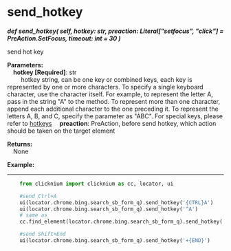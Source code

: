 # send_hotkey
***def send_hotkey(
        self,
        hotkey: str,
        preaction: Literal["setfocus", "click"] = PreAction.SetFocus,
        timeout: int = 30
    )***  

send hot key  

**Parameters:**  
    &emsp;**hotkey [Required]**: str   
        &emsp;&emsp; hotkey string, can be one key or combined keys, each key is represented by one or more characters. To specify a single keyboard character, use the character itself. For example, to represent the letter A, pass in the string "A" to the method. To represent more than one character, append each additional character to the one preceding it. To represent the letters A, B, and C, specify the parameter as "ABC". For special keys, please refer to [hotkeys](https://docs.microsoft.com/en-au/dotnet/api/system.windows.forms.sendkeys?view=windowsdesktop-6.0#remarks.)
    &emsp;**preaction**: PreAction, before send hotkey, which action should be taken on the target element   

**Returns:**  
    &emsp;None

**Example:**
***
```python
    from clicknium import clicknium as cc, locator, ui

    #send Ctrl+A  
    ui(locator.chrome.bing.search_sb_form_q).send_hotkey('{CTRL}A')  
    ui(locator.chrome.bing.search_sb_form_q).send_hotkey('^A')
    # same as  
    cc.find_element(locator.chrome.bing.search_sb_form_q).send_hotkey('{CTRL}A')

    #send Shift+End
    ui(locator.chrome.bing.search_sb_form_q).send_hotkey('+{END}')
```
